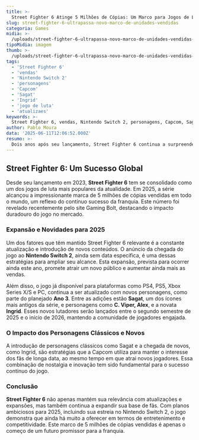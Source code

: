 ```yaml
---
title: >-
  Street Fighter 6 Atinge 5 Milhões de Cópias: Um Marco para Jogos de Luta
slug: street-fighter-6-ultrapassa-novo-marco-de-unidades-vendidas
categoria: Games
midia: >-
  /uploads/street-fighter-6-ultrapassa-novo-marco-de-unidades-vendidas-thumb.webp
tipoMidia: imagem
thumb: >-
  /uploads/street-fighter-6-ultrapassa-novo-marco-de-unidades-vendidas-thumb.webp
tags:
  - 'Street Fighter 6'
  - 'vendas'
  - 'Nintendo Switch 2'
  - 'personagens'
  - 'Capcom'
  - 'Sagat'
  - 'Ingrid'
  - 'jogo de luta'
  - 'atualizaes'
keywords: >-
  Street Fighter 6, vendas, Nintendo Switch 2, personagens, Capcom, Sagat, Ingrid, jogo de luta, atualizações
author: Pablo Moura
data: '2025-06-11T12:06:52.000Z'
resumo: >-
  Dois anos após seu lançamento, Street Fighter 6 continua a surpreender, ultrapassando a marca de 5 milhões de unidades vendidas globalmente. A chegada de novos personagens e a expansão para o Nintendo Switch 2 prometem manter o jogo em alta.
---
```


## Street Fighter 6: Um Sucesso Global

Desde seu lançamento em 2023, **Street Fighter 6** tem se consolidado como um dos jogos de luta mais populares da atualidade. Em 2025, a série alcançou a impressionante marca de 5 milhões de cópias vendidas em todo o mundo, um reflexo do contínuo sucesso da franquia. Este número foi revelado recentemente pelo site Gaming Bolt, destacando o impacto duradouro do jogo no mercado.

### Expansão e Novidades para 2025

Um dos fatores que têm mantido Street Fighter 6 relevante é a constante atualização e introdução de novos conteúdos. O anúncio da chegada do jogo ao **Nintendo Switch 2**, ainda sem data específica, é uma dessas estratégias para ampliar seu alcance. Esta expansão, prevista para ocorrer ainda este ano, promete atrair um novo público e aumentar ainda mais as vendas.

Além disso, o jogo já disponível para plataformas como PS4, PS5, Xbox Series X/S e PC, continua a ser atualizado com novos personagens, como parte do planejado **Ano 3**. Entre as adições estão **Sagat**, um dos ícones mais antigos da série, e personagens como **C. Viper, Alex**, e a novata **Ingrid**. Esses novos lutadores serão lançados entre o segundo semestre de 2025 e o início de 2026, mantendo a comunidade de jogadores engajada.

### O Impacto dos Personagens Clássicos e Novos

A introdução de personagens clássicos como Sagat e a chegada de novos, como Ingrid, são estratégias que a Capcom utiliza para manter o interesse dos fãs de longa data, ao mesmo tempo em que atrai novos jogadores. Essa combinação de nostalgia e inovação tem sido fundamental para o sucesso contínuo do jogo.

### Conclusão

**Street Fighter 6** não apenas mantém sua relevância com atualizações e expansões, mas também continua a expandir sua base de fãs. Com planos ambiciosos para 2025, incluindo sua estreia no Nintendo Switch 2, o jogo demonstra que ainda há muito a oferecer em termos de entretenimento e competitividade. Este marco de 5 milhões de cópias vendidas é apenas o começo de um futuro promissor para a franquia.